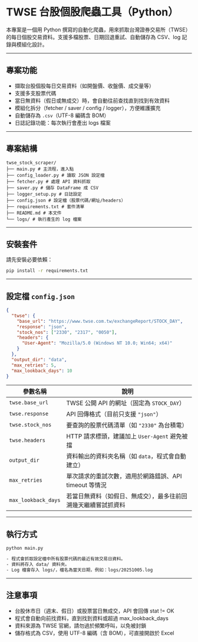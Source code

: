 # TWSE 台股個股爬蟲工具（Python）

本專案是一個用 Python 撰寫的自動化爬蟲，用來抓取台灣證券交易所（TWSE）的每日個股交易資料。支援多檔股票、日期回退重試、自動儲存為 CSV、log 記錄與模組化設計。

---

## 專案功能

- 擷取台股個股每日交易資料（如開盤價、收盤價、成交量等）
- 支援多支股票代碼
- 當日無資料（假日或無成交）時，會自動往前查找直到找到有效資料
- 模組化拆分（fetcher / saver / config / logger），方便維護擴充
- 自動儲存為 `.csv`（UTF-8 編碼含 BOM）
- 日誌記錄功能：每次執行會產出 logs 檔案

---

## 專案結構

```text
twse_stock_scraper/
├── main.py # 主流程，進入點
├── config_loader.py # 讀取 JSON 設定檔
├── fetcher.py # 處理 API 資料抓取
├── saver.py # 儲存 DataFrame 成 CSV
├── logger_setup.py # 日誌設定
├── config.json # 設定檔（股票代碼/網址/headers）
├── requirements.txt # 套件清單
├── README.md # 本文件
└── logs/ # 執行產生的 log 檔案
```

---

## 安裝套件

請先安裝必要依賴：

```bash
pip install -r requirements.txt
```

---

## 設定檔 `config.json`

```json
{
  "twse": {
    "base_url": "https://www.twse.com.tw/exchangeReport/STOCK_DAY",
    "response": "json",
    "stock_nos": ["2330", "2317", "0050"],
    "headers": {
      "User-Agent": "Mozilla/5.0 (Windows NT 10.0; Win64; x64)"
    }
  },
  "output_dir": "data",
  "max_retries": 5,
  "max_lookback_days": 10
}
```

| 參數名稱                | 說明                                |
| ------------------- | --------------------------------- |
| `twse.base_url`     | TWSE 公開 API 的網址（固定為 `STOCK_DAY`）  |
| `twse.response`     | API 回傳格式（目前只支援 `"json"`）          |
| `twse.stock_nos`    | 要查詢的股票代碼清單（如 `"2330"` 為台積電）       |
| `twse.headers`      | HTTP 請求標頭，建議加上 `User-Agent` 避免被擋  |
| `output_dir`        | 資料輸出的資料夾名稱（如 `data`，程式會自動建立）      |
| `max_retries`       | 單次請求的重試次數，適用於網路錯誤、API timeout 等情況 |
| `max_lookback_days` | 若當日無資料（如假日、無成交），最多往前回溯幾天繼續嘗試抓資料   |

---

## 執行方式

```bash
python main.py

- 程式會抓取設定檔中所有股票代碼的最近有效交易日資料。
- 資料將存入 data/ 資料夾。
- Log 檔會存入 logs/，檔名為當天日期，例如：logs/20251005.log
```

---

## 注意事項

- 台股休市日（週末、假日）或股票當日無成交，API 會回傳 stat != OK
- 程式會自動向前找資料，直到找到資料或超過 max_lookback_days
- 資料來源為 TWSE 官網，請勿過於頻繁呼叫，以免被封鎖
- 儲存格式為 CSV，使用 UTF-8 編碼（含 BOM），可直接開啟於 Excel